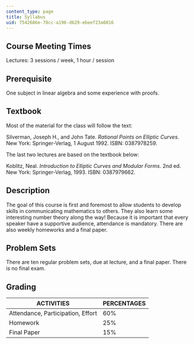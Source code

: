 ```yaml
---
content_type: page
title: Syllabus
uid: 7542686e-78cc-a196-d629-ebeef23a6016
---
```


Course Meeting Times
--------------------

Lectures: 3 sessions / week, 1 hour / session

Prerequisite
------------

One subject in linear algebra and some experience with proofs.

Textbook
--------

Most of the material for the class will follow the text:

Silverman, Joseph H., and John Tate. _Rational Points on Elliptic Curves_. New York: Springer-Verlag, 1 August 1992. ISBN: 0387978259.

The last two lectures are based on the textbook below:

Koblitz, Neal. _Introduction to Elliptic Curves and Modular Forms_. 2nd ed. New York: Springer-Verlag, 1993. ISBN: 0387979662.

Description
-----------

The goal of this course is first and foremost to allow students to develop skills in communicating mathematics to others. They also learn some interesting number theory along the way! Because it is important that every speaker have a supportive audience, attendance is mandatory. There are also weekly homeworks and a final paper.

Problem Sets
------------

There are ten regular problem sets, due at lecture, and a final paper. There is no final exam.

Grading
-------

| ACTIVITIES | PERCENTAGES |
| --- | --- |
| Attendance, Participation, Effort | 60% |
| Homework | 25% |
| Final Paper | 15%